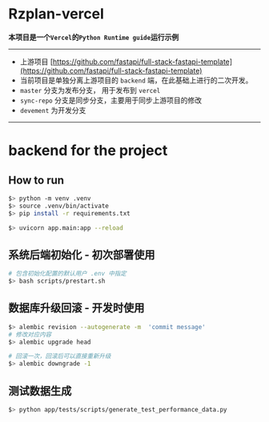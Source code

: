 # Rzplan-vercel 
**本项目是一个`Vercel`的`Python Runtime guide`运行示例**

------ 
- 上游项目 [https://github.com/fastapi/full-stack-fastapi-template](https://github.com/fastapi/full-stack-fastapi-template)
- 当前项目是单独分离上游项目的 `backend` 端，在此基础上进行的二次开发。
- `master` 分支为发布分支， 用于发布到 `vercel`
- `sync-repo` 分支是同步分支，主要用于同步上游项目的修改
- `devement` 为开发分支
-------- 

# backend for the project
## How to run
```bash
$> python -m venv .venv
$> source .venv/bin/activate
$> pip install -r requirements.txt

$> uvicorn app.main:app --reload
```

## 系统后端初始化 -  初次部署使用 
```bash
# 包含初始化配置的默认用户 .env 中指定 
$> bash scripts/prestart.sh
```

## 数据库升级回滚 - 开发时使用
```bash
$> alembic revision --autogenerate -m  'commit message'
# 修改对应内容
$> alembic upgrade head

# 回滚一次，回滚后可以直接重新升级
$> alembic downgrade -1
```

## 测试数据生成
```bash
$> python app/tests/scripts/generate_test_performance_data.py
```